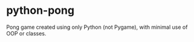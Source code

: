 # python-pong
Pong game created using only Python (not Pygame), with minimal use of OOP or classes. 

